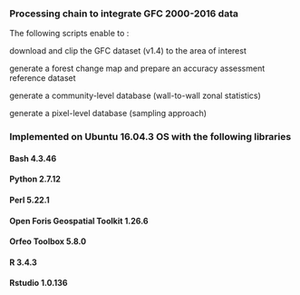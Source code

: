 ### Processing chain to integrate GFC 2000-2016 data 
The following scripts enable to :

  download and clip the GFC dataset (v1.4) to the area of interest
   
  generate a forest change map and prepare an accuracy assessment reference dataset
  
  generate a community-level database (wall-to-wall zonal statistics)

  generate a pixel-level database (sampling approach)

### Implemented on Ubuntu 16.04.3 OS with the following libraries

####    Bash 4.3.46

####    Python 2.7.12

####    Perl 5.22.1

####    Open Foris Geospatial Toolkit 1.26.6

#### 	  Orfeo Toolbox 5.8.0

####    R 3.4.3

####    Rstudio 1.0.136
